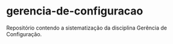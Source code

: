 # gerencia-de-configuracao
Repositório contendo a sistematização da disciplina Gerência de Configuração.
